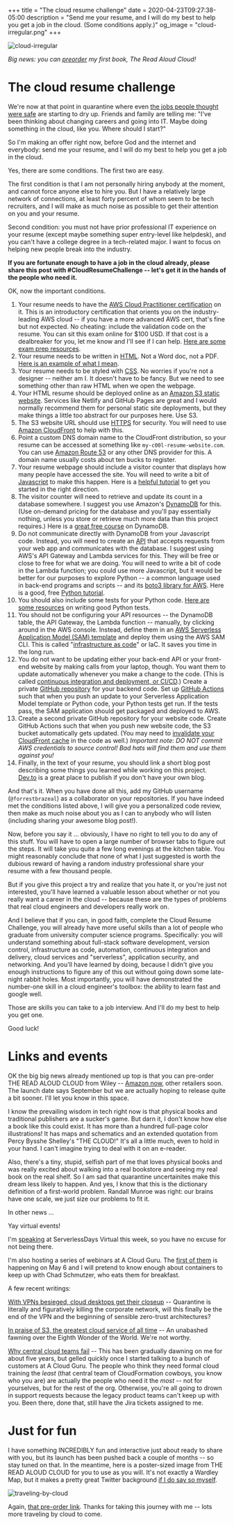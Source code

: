 +++
title = "The cloud resume challenge"
date = 2020-04-23T09:27:38-05:00
description = "Send me your resume, and I will do my best to help you get a job in the cloud. (Some conditions apply.)"
og_image = "cloud-irregular.png"
+++

<img class="alignnone size-full wp-image-2812" src="/images/cloud-irregular.png" alt="cloud-irregular" />

*Big news: you can [preorder](https://www.amazon.com/Read-Aloud-Cloud-Innocents-Inside/dp/1119677629/ref=sr_1_1?keywords=read+aloud+cloud+innocents+forrest&qid=1585258373&sr=8-1) my first book, The Read Aloud Cloud!*

# The cloud resume challenge

We're now at that point in quarantine where even [the jobs people thought were safe](https://www.usatoday.com/story/money/2020/04/23/coronavirus-could-cost-state-government-worker-their-jobs/2998645001/) are starting to dry up. Friends and family are telling me: "I've been thinking about changing careers and going into IT. Maybe doing something in the cloud, like you. Where should I start?"

So I'm making an offer right now, before God and the internet and everybody: send me your resume, and I will do my best to help you get a job in the cloud.

Yes, there are some conditions. The first two are easy.

The first condition is that I am not personally hiring anybody at the moment, and cannot force anyone else to hire you. But I have a relatively large network of connections, at least forty percent of whom seem to be tech recruiters, and I will make as much noise as possible to get their attention on you and your resume.

Second condition: you must not have prior professional IT experience on your resume (except maybe something super entry-level like helpdesk), and you can't have a college degree in a tech-related major. I want to focus on helping new people break into the industry.

**If you are fortunate enough to have a job in the cloud already, please share this post with #CloudResumeChallenge -- let's get it in the hands of the people who need it.**

OK, now the important conditions.

1. Your resume needs to have the [AWS Cloud Practitioner certification](https://aws.amazon.com/certification/certified-cloud-practitioner/) on it. This is an introductory certification that orients you on the industry-leading AWS cloud -- if you have a more advanced AWS cert, that's fine but not expected. No cheating: include the validation code on the resume. You can sit this exam online for $100 USD. If that cost is a dealbreaker for you, let me know and I'll see if I can help. [Here are some exam prep resources](https://www.selikoff.net/2019/01/20/how-i-recommend-studying-for-the-aws-certified-cloud-practitioner-exam/). 
1. Your resume needs to be written in [HTML](https://developer.mozilla.org/en-US/docs/Web/HTML). Not a Word doc, not a PDF. [Here is an example of what I mean](https://codepen.io/emzarts/pen/OXzmym).
1. Your resume needs to be styled with [CSS](https://www.w3schools.com/css/). No worries if you're not a designer -- neither am I. It doesn't have to be fancy. But we need to see something other than raw HTML when we open the webpage.
1. Your HTML resume should be deployed online as an [Amazon S3 static website](https://docs.aws.amazon.com/AmazonS3/latest/dev/WebsiteHosting.html). Services like Netlify and GitHub Pages are great and I would normally recommend them for personal static site deployments, but they make things a little too abstract for our purposes here. Use S3. 
1. The S3 website URL should use [HTTPS](https://www.cloudflare.com/learning/ssl/what-is-https/) for security. You will need to use [Amazon CloudFront](https://aws.amazon.com/blogs/networking-and-content-delivery/amazon-s3-amazon-cloudfront-a-match-made-in-the-cloud/) to help with this.
1. Point a custom DNS domain name to the CloudFront distribution, so your resume can be accessed at something like `my-c00l-resume-website.com`. You can use [Amazon Route 53](https://aws.amazon.com/route53/) or any other DNS provider for this. A domain name usually costs about ten bucks to register.
1. Your resume webpage should include a visitor counter that displays how many people have accessed the site. You will need to write a bit of [Javascript](https://developer.mozilla.org/en-US/docs/Web/JavaScript) to make this happen. Here is a [helpful tutorial](https://www.codecademy.com/learn/introduction-to-javascript) to get you started in the right direction.
1. The visitor counter will need to retrieve and update its count in a database somewhere. I suggest you use Amazon's [DynamoDB](https://aws.amazon.com/dynamodb/) for this. (Use on-demand pricing for the database and you'll pay essentially nothing, unless you store or retrieve much more data than this project requires.) Here is a [great free course](https://linuxacademy.com/course/dynamo-db-deep-dive/) on DynamoDB.
1. Do not communicate directly with DynamoDB from your Javascript code. Instead, you will need to create an [API](https://medium.com/@perrysetgo/what-exactly-is-an-api-69f36968a41f) that accepts requests from your web app and communicates with the database. I suggest using AWS's API Gateway and Lambda services for this. They will be free or close to free for what we are doing. You will need to write a bit of code in the Lambda function; you could use more Javascript, but it would be better for our purposes to explore Python -- a common language used in back-end programs and scripts -- and its [boto3 library for AWS](https://boto3.amazonaws.com/v1/documentation/api/latest/index.html). Here is a good, free [Python tutorial](https://www.learnpython.org/).
1. You should also include some tests for your Python code. [Here are some resources](https://realpython.com/python-testing/) on writing good Python tests.
1. You should not be configuring your API resources -- the DynamoDB table, the API Gateway, the Lambda function -- manually, by clicking around in the AWS console. Instead, define them in an [AWS Serverless Application Model (SAM) template](https://aws.amazon.com/serverless/sam/) and deploy them using the AWS SAM CLI. This is called "[infrastructure as code](https://www.hashicorp.com/resources/what-is-infrastructure-as-code/)" or IaC. It saves you time in the long run.
1. You do not want to be updating either your back-end API or your front-end website by making calls from your laptop, though. You want them to update automatically whenever you make a change to the code. (This is called [continuous integration and deployment, or CI/CD](https://help.github.com/en/actions/building-and-testing-code-with-continuous-integration/about-continuous-integration).) Create a private [GitHub repository](https://help.github.com/en/github/creating-cloning-and-archiving-repositories/creating-a-new-repository) for your backend code. Set up [GitHub Actions](https://help.github.com/en/actions/getting-started-with-github-actions/about-github-actions) such that when you push an update to your Serverless Application Model template or Python code, your Python tests get run. If the tests pass, the SAM application should get packaged and deployed to AWS.
1. Create a second private GitHub repository for your website code. Create GitHub Actions such that when you push new website code, the S3 bucket automatically gets updated. (You may need to [invalidate your CloudFront cache](https://docs.aws.amazon.com/AmazonCloudFront/latest/DeveloperGuide/Invalidation.html) in the code as well.) *Important note: DO NOT commit AWS credentials to source control! Bad hats will find them and use them against you!*
1. Finally, in the text of your resume, you should link a short blog post describing some things you learned while working on this project. [Dev.to](https://dev.to) is a great place to publish if you don't have your own blog.

And that's it. When you have done all this, add my GitHub username (`@forrestbrazeal`) as a collaborator on your repositories. If you have indeed met the conditions listed above, I will give you a personalized code review, then make as much noise about you as I can to anybody who will listen (including sharing your awesome blog post!).

Now, before you say it ... obviously, I have no right to tell you to do any of this stuff. You will have to open a large number of browser tabs to figure out the steps. It will take you quite a few long evenings at the kitchen table. You might reasonably conclude that none of what I just suggested is worth the dubious reward of having a random industry professional share your resume with a few thousand people.

But if you give this project a try and realize that you hate it, or you're just not interested, you'll have learned a valuable lesson about whether or not you really want a career in the cloud -- because these are the types of problems that real cloud engineers and developers really work on.

And I believe that if you can, in good faith, complete the Cloud Resume Challenge, you will already have more useful skills than a lot of people who graduate from university computer science programs. Specifically: you will understand something about full-stack software development, version control, infrastructure as code, automation, continuous integration and delivery, cloud services and "serverless", application security, and networking. And you'll have learned by doing, because I didn't give you enough instructions to figure any of this out without going down some late-night rabbit holes. Most importantly, you will have demonstrated the number-one skill in a cloud engineer's toolbox: the ability to learn fast and google well.

Those are skills you can take to a job interview. And I'll do my best to help you get one.

Good luck!

# Links and events

OK the big big news already mentioned up top is that you can pre-order THE READ ALOUD CLOUD from Wiley -- [Amazon now](https://www.amazon.com/Read-Aloud-Cloud-Innocents-Inside/dp/1119677629), other retailers soon. The launch date says September but we are actually hoping to release quite a bit sooner. I'll let you know in this space.

I know the prevailing wisdom in tech right now is that physical books and traditional publishers are a sucker's game. But darn it, I don't know how else a book like this could exist. It has more than a hundred full-page color illustrations! It has maps and schematics and an extended quotation from Percy Bysshe Shelley's "THE CLOUD!" It's all a little much, even to hold in your hand. I can't imagine trying to deal with it on an e-reader.

Also, there's a tiny, stupid, selfish part of me that loves physical books and was really excited about walking into a real bookstore and seeing my real book on the real shelf. So I am sad that quarantine uncertainites make this dream less likely to happen. And yes, I know that this is the dictionary definition of a first-world problem. Randall Munroe was right: our brains have one scale, we just size our problems to fit it.

In other news ...

Yay virtual events!

I'm [speaking](https://virtual.serverlessdays.io/speakers/202004/forrest/) at ServerlessDays Virtual this week, so you have no excuse for not being there.

I'm also hosting a series of webinars at A Cloud Guru. The [first of them](https://register.gotowebinar.com/register/8898498642660017166) is happening on May 6 and I will pretend to know enough about containers to keep up with Chad Schmutzer, who eats them for breakfast.

A few recent writings:

[With VPNs besieged, cloud desktops get their closeup](https://info.acloud.guru/resources/vpn-cloud-desktop-amazon-workspaces) -- Quarantine is literally and figuratively killing the corporate network, will this finally be the end of the VPN and the beginning of sensible zero-trust architectures?

[In praise of S3, the greatest cloud service of all time](https://info.acloud.guru/resources/brazeal-in-praise-of-s3-the-greatest-cloud-service-of-all-time) -- An unabashed fawning over the Eighth Wonder of the World. We're not worthy.

[Why central cloud teams fail](https://info.acloud.guru/resources/why-central-cloud-teams-fail-and-how-to-save-yours) -- This has been gradually dawning on me for about five years, but gelled quickly once I started talking to a bunch of customers at A Cloud Guru. The people who think they need formal cloud training the *least* (that central team of CloudFormation cowboys, you know who you are) are actually the people who need it the *most* -- not for yourselves, but for the rest of the org. Otherwise, you're all going to drown in support requests because the legacy product teams can't keep up with you. Been there, done that, still have the Jira tickets assigned to me.

# Just for fun

I have something INCREDIBLY fun and interactive just about ready to share with you, but its launch has been pushed back a couple of months -- so stay tuned on that. In the meantime, here is a poster-sized image from THE READ ALOUD CLOUD for you to use as you will. It's not exactly a Wardley Map, but it makes a pretty great Twitter background [if I do say so myself](https://twitter.com/forrestbrazeal).

<img class="alignnone size-full wp-image-2812" src="/images/traveling-by-cloud.png" alt="traveling-by-cloud" />

Again, [that pre-order link](https://www.amazon.com/Read-Aloud-Cloud-Innocents-Inside/dp/1119677629). Thanks for taking this journey with me -- lots more traveling by cloud to come.
 
 
 
